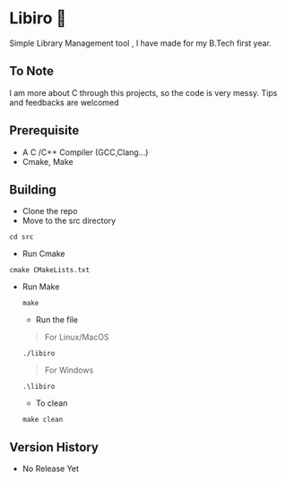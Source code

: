 
# Libiro 📝  
  Simple Library Management tool , I have made for my B.Tech first year.
  
## To Note
  I am more about C through this projects, so the code is very messy. Tips and feedbacks are welcomed
  
## Prerequisite
  * A C /C++ Compiler (GCC,Clang...)
  * Cmake, Make

## Building  
  
  * Clone the repo
  * Move to the src directory
  ```
  cd src
  ```
  * Run Cmake
  ```
  cmake CMakeLists.txt
  ```
* Run Make
  ```
  make
  ```
  * Run the file
  > For Linux/MacOS
  ```
  ./libiro
  ```
  > For Windows
   ```
  .\libiro
  ```

   * To clean
  ```
  make clean
  ```
## Version History
* No Release Yet
